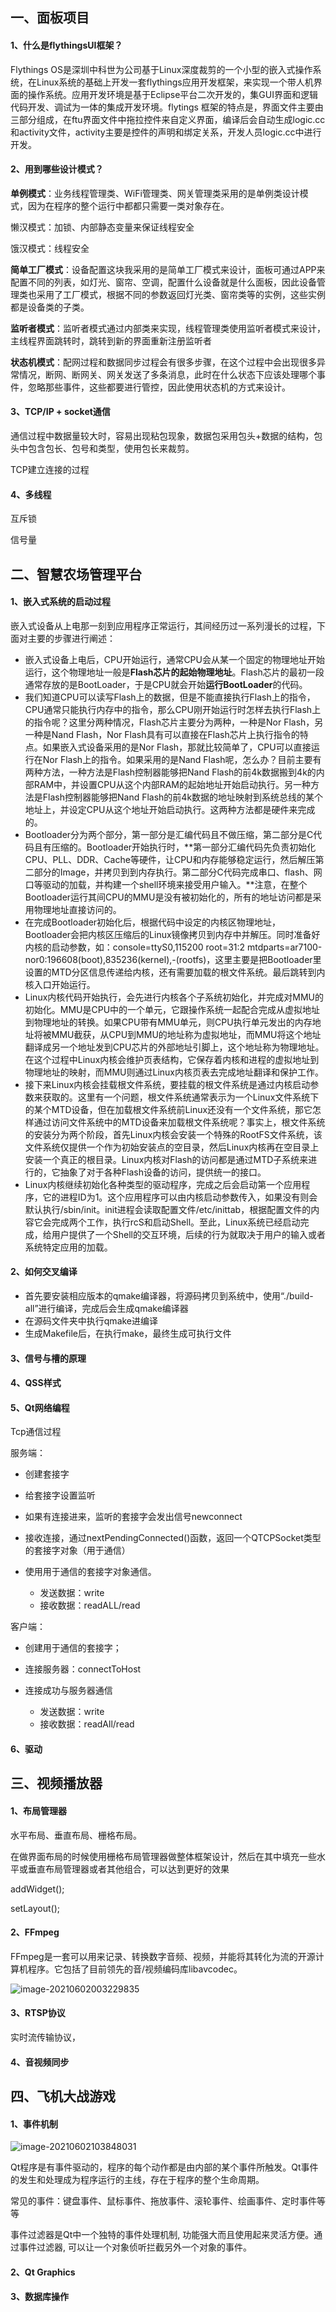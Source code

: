 ## 一、面板项目

#### 1、什么是flythingsUI框架？

Flythings OS是深圳中科世为公司基于Linux深度裁剪的一个小型的嵌入式操作系统，在Linux系统的基础上开发一套flythings应用开发框架，来实现一个带人机界面的操作系统。应用开发环境是基于Eclipse平台二次开发的，集GUI界面和逻辑代码开发、调试为一体的集成开发环境。flytings 框架的特点是，界面文件主要由三部分组成，在ftu界面文件中拖拉控件来自定义界面，编译后会自动生成logic.cc和activity文件，activity主要是控件的声明和绑定关系，开发人员logic.cc中进行开发。

#### 2、用到哪些设计模式？

**单例模式**：业务线程管理类、WiFi管理类、网关管理类采用的是单例类设计模式，因为在程序的整个运行中都都只需要一类对象存在。

懒汉模式：加锁、内部静态变量来保证线程安全

饿汉模式：线程安全



**简单工厂模式**：设备配置这块我采用的是简单工厂模式来设计，面板可通过APP来配置不同的列表，如灯光、窗帘、空调，配置什么设备就是什么面板，因此设备管理类也采用了工厂模式，根据不同的参数返回灯光类、窗帘类等的实例，这些实例都是设备类的子类。



**监听者模式**：监听者模式通过内部类来实现，线程管理类使用监听者模式来设计，主线程界面跳转时，跳转到新的界面重新注册监听者



**状态机模式**：配网过程和数据同步过程会有很多步骤，在这个过程中会出现很多异常情况，断网、断网关、网关发送了多条消息，此时在什么状态下应该处理哪个事件，忽略那些事件，这些都要进行管控，因此使用状态机的方式来设计。

#### 3、TCP/IP + socket通信

通信过程中数据量较大时，容易出现粘包现象，数据包采用包头+数据的结构，包头中包含包长、包号和类型，使用包长来裁剪。

TCP建立连接的过程



#### 4、多线程

互斥锁

信号量	

## 二、智慧农场管理平台

#### 1、嵌入式系统的启动过程

嵌入式设备从上电那一刻到应用程序正常运行，其间经历过一系列漫长的过程，下面对主要的步骤进行阐述：

- 嵌入式设备上电后，CPU开始运行，通常CPU会从某一个固定的物理地址开始运行，这个物理地址一般是**Flash芯片的起始物理地址**。Flash芯片的最初一段通常存放的是BootLoader，于是CPU就会开始**运行BootLoader**的代码。
- 我们知道CPU可以读写Flash上的数据，但是不能直接执行Flash上的指令，CPU通常只能执行内存中的指令，那么CPU刚开始运行时怎样去执行Flash上的指令呢？这里分两种情况，Flash芯片主要分为两种，一种是Nor Flash，另一种是Nand Flash，Nor Flash具有可以直接在Flash芯片上执行指令的特点。如果嵌入式设备采用的是Nor Flash，那就比较简单了，CPU可以直接运行在Nor Flash上的指令。如果采用的是Nand Flash呢，怎么办？目前主要有两种方法，一种方法是Flash控制器能够把Nand Flash的前4k数据搬到4k的内部RAM中，并设置CPU从这个内部RAM的起始地址开始启动执行。另一种方法是Flash控制器能够把Nand Flash的前4k数据的地址映射到系统总线的某个地址上，并设定CPU从这个地址开始启动执行。这两种方法都是硬件来完成的。
- Bootloader分为两个部分，第一部分是汇编代码且不做压缩，第二部分是C代码且有压缩的。Bootloader开始执行时，**第一部分汇编代码先负责初始化CPU、PLL、DDR、Cache等硬件，让CPU和内存能够稳定运行，然后解压第二部分的Image，并拷贝到到内存执行。第二部分C代码完成串口、flash、网口等驱动的加载，并构建一个shell环境来接受用户输入。**注意，在整个Bootloader运行其间CPU的MMU是没有被初始化的，所有的地址访问都是采用物理地址直接访问的。
- 在完成Bootloader初始化后，根据代码中设定的内核区物理地址，Bootloader会把内核区压缩后的Linux镜像拷贝到内存中并解压。同时准备好内核的启动参数，如：console=ttyS0,115200 root=31:2 mtdparts=ar7100-nor0:196608(boot),835236(kernel),-(rootfs)，这里主要是把Bootloader里设置的MTD分区信息传递给内核，还有需要加载的根文件系统。最后跳转到内核入口开始运行。
- Linux内核代码开始执行，会先进行内核各个子系统初始化，并完成对MMU的初始化。MMU是CPU中的一个单元，它跟操作系统一起配合完成从虚拟地址到物理地址的转换。如果CPU带有MMU单元，则CPU执行单元发出的内存地址将被MMU截获，从CPU到MMU的地址称为虚拟地址，而MMU将这个地址翻译成另一个地址发到CPU芯片的外部地址引脚上，这个地址称为物理地址。在这个过程中Linux内核会维护页表结构，它保存着内核和进程的虚拟地址到物理地址的映射，而MMU则通过Linux内核页表去完成地址翻译和保护工作。
- 接下来Linux内核会挂载根文件系统，要挂载的根文件系统是通过内核启动参数来获取的。这里有一个问题，根文件系统通常表示为一个Linux文件系统下的某个MTD设备，但在加载根文件系统前Linux还没有一个文件系统，那它怎样通过访问文件系统中的MTD设备来加载根文件系统呢？事实上，根文件系统的安装分为两个阶段，首先Linux内核会安装一个特殊的RootFS文件系统，该文件系统仅提供一个作为初始安装点的空目录，然后Linux内核再在空目录上安装一个真正的根目录。Linux内核对Flash的访问都是通过MTD子系统来进行的，它抽象了对于各种Flash设备的访问，提供统一的接口。
- Linux内核继续初始化各种类型的驱动程序，完成之后会启动第一个应用程序，它的进程ID为1。这个应用程序可以由内核启动参数传入，如果没有则会默认执行/sbin/init。init进程会读取配置文件/etc/inittab，根据配置文件的内容它会完成两个工作，执行rcS和启动Shell。至此，Linux系统已经启动完成，给用户提供了一个Shell的交互环境，后续的行为就取决于用户的输入或者系统特定应用的加载。

#### 2、如何交叉编译

- 首先要安装相应版本的qmake编译器，将源码拷贝到系统中，使用“./build-all”进行编译，完成后会生成qmake编译器
- 在源码文件夹中执行qmake进编译
- 生成Makefile后，在执行make，最终生成可执行文件

#### 3、信号与槽的原理

#### 4、QSS样式



#### 5、Qt网络编程

Tcp通信过程

服务端：

- 创建套接字

- 给套接字设置监听

- 如果有连接进来，监听的套接字会发出信号newconnect

- 接收连接，通过nextPendingConnected()函数，返回一个QTCPSocket类型的套接字对象（用于通信）

- 使用用于通信的套接字对象通信。
  - 发送数据：write
  - 接收数据：readALL/read

客户端：

- 创建用于通信的套接字；

- 连接服务器：connectToHost

- 连接成功与服务器通信
  - 发送数据：write
  - 接收数据：readAll/read



#### 6、驱动

## 三、视频播放器

#### 1、布局管理器

水平布局、垂直布局、栅格布局。

在做界面布局的时候使用栅格布局管理器做整体框架设计，然后在其中填充一些水平或垂直布局管理器或者其他组合，可以达到更好的效果

addWidget();

setLayout();

#### 2、FFmpeg

FFmpeg是一套可以用来记录、转换数字音频、视频，并能将其转化为流的开源计算机程序。它包括了目前领先的音/视频编码库libavcodec。

![image-20210602003229835](image/image-20210602003229835.png)

#### 3、RTSP协议

实时流传输协议，

#### 4、音视频同步

## 四、飞机大战游戏

#### 1、事件机制

![image-20210602103848031](image/image-20210602103848031.png)

Qt程序是有事件驱动的，程序的每个动作都是由内部的某个事件所触发。Qt事件的发生和处理成为程序运行的主线，存在于程序的整个生命周期。

常见的事件：键盘事件、鼠标事件、拖放事件、滚轮事件、绘画事件、定时事件等等

事件过滤器是Qt中一个独特的事件处理机制, 功能强大而且使用起来灵活方便。通过事件过滤器, 可以让一个对象侦听拦截另外一个对象的事件。

#### 2、Qt Graphics

#### 3、数据库操作